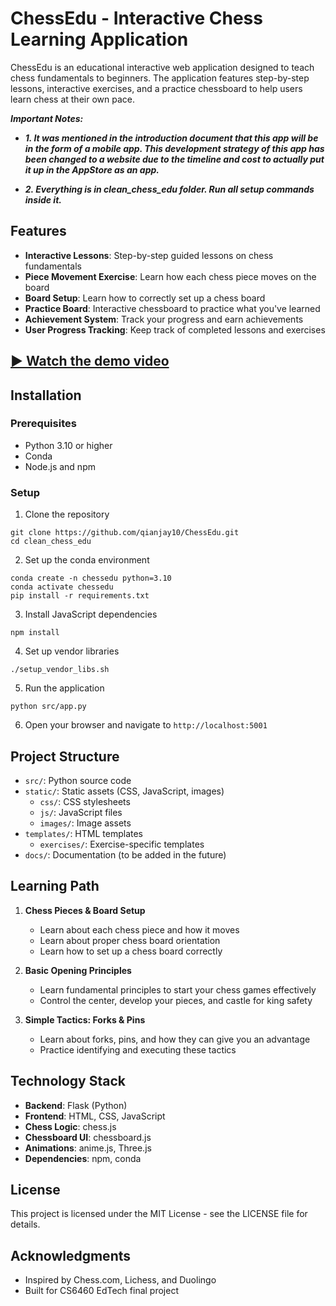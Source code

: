 # ChessEdu - Interactive Chess Learning Application

ChessEdu is an educational interactive web application designed to teach chess fundamentals to beginners. The application features step-by-step lessons, interactive exercises, and a practice chessboard to help users learn chess at their own pace.

***Important Notes:***

- ***1. It was mentioned in the introduction document that this app will be in the form of a mobile app. This development strategy of this app has been changed to a website due to the timeline and cost to actually put it up in the AppStore as an app.***

- ***2. Everything is in clean_chess_edu folder. Run all setup commands inside it.***

## Features

- **Interactive Lessons**: Step-by-step guided lessons on chess fundamentals
- **Piece Movement Exercise**: Learn how each chess piece moves on the board
- **Board Setup**: Learn how to correctly set up a chess board
- **Practice Board**: Interactive chessboard to practice what you've learned
- **Achievement System**: Track your progress and earn achievements
- **User Progress Tracking**: Keep track of completed lessons and exercises

## [▶️ Watch the demo video](https://drive.google.com/file/d/1tjnfJCwfS-T7Tn-sCvOENa9TfflNVdVo/view?usp=sharing)


## Installation

### Prerequisites

- Python 3.10 or higher
- Conda
- Node.js and npm

### Setup

1. Clone the repository
```
git clone https://github.com/qianjay10/ChessEdu.git
cd clean_chess_edu
```

2. Set up the conda environment
```
conda create -n chessedu python=3.10
conda activate chessedu
pip install -r requirements.txt
```

3. Install JavaScript dependencies
```
npm install
```

4. Set up vendor libraries
```
./setup_vendor_libs.sh
```

5. Run the application
```
python src/app.py
```

6. Open your browser and navigate to `http://localhost:5001`

## Project Structure

- `src/`: Python source code
- `static/`: Static assets (CSS, JavaScript, images)
  - `css/`: CSS stylesheets
  - `js/`: JavaScript files
  - `images/`: Image assets
- `templates/`: HTML templates
  - `exercises/`: Exercise-specific templates
- `docs/`: Documentation (to be added in the future)

## Learning Path

1. **Chess Pieces & Board Setup**
   - Learn about each chess piece and how it moves
   - Learn about proper chess board orientation
   - Learn how to set up a chess board correctly

2. **Basic Opening Principles**
   - Learn fundamental principles to start your chess games effectively
   - Control the center, develop your pieces, and castle for king safety

3. **Simple Tactics: Forks & Pins**
   - Learn about forks, pins, and how they can give you an advantage
   - Practice identifying and executing these tactics

## Technology Stack

- **Backend**: Flask (Python)
- **Frontend**: HTML, CSS, JavaScript
- **Chess Logic**: chess.js
- **Chessboard UI**: chessboard.js
- **Animations**: anime.js, Three.js
- **Dependencies**: npm, conda

## License

This project is licensed under the MIT License - see the LICENSE file for details.

## Acknowledgments

- Inspired by Chess.com, Lichess, and Duolingo
- Built for CS6460 EdTech final project 